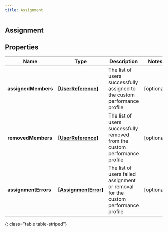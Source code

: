 ```yaml
---
title: Assignment
---
```

## Assignment

## Properties

|Name | Type | Description | Notes|
|------------ | ------------- | ------------- | -------------|
| **assignedMembers** | [**[UserReference]**](UserReference.html) | The list of users successfully assigned to the custom performance profile | [optional] |
| **removedMembers** | [**[UserReference]**](UserReference.html) | The list of users successfully removed from the custom performance profile | [optional] |
| **assignmentErrors** | [**[AssignmentError]**](AssignmentError.html) | The list of users failed assignment or removal for the custom performance profile | [optional] |
{: class="table table-striped"}



